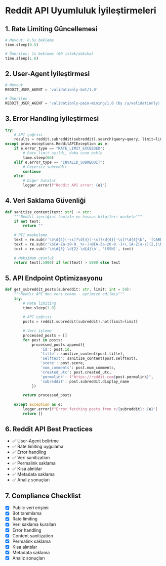# Reddit API Uyumluluk İyileştirmeleri

## 1. Rate Limiting Güncellemesi
```python
# Mevcut: 0.5s bekleme
time.sleep(0.5)

# Önerilen: 1s bekleme (60 istek/dakika)
time.sleep(1.0)
```

## 2. User-Agent İyileştirmesi
```python
# Mevcut
REDDIT_USER_AGENT = 'validationly-bot/1.0'

# Önerilen
REDDIT_USER_AGENT = 'validationly-pain-mining/1.0 (by /u/validationly)'
```

## 3. Error Handling İyileştirmesi
```python
try:
    # API çağrısı
    results = reddit.subreddit(subreddit).search(query=query, limit=limit)
except praw.exceptions.RedditAPIException as e:
    if e.error_type == "RATE_LIMIT_EXCEEDED":
        # Rate limit aşıldı, daha uzun bekle
        time.sleep(60)
    elif e.error_type == "INVALID_SUBREDDIT":
        # Geçersiz subreddit
        continue
    else:
        # Diğer hatalar
        logger.error(f"Reddit API error: {e}")
```

## 4. Veri Saklama Güvenliği
```python
def sanitize_content(text: str) -> str:
    """Reddit içeriğini temizle ve hassas bilgileri maskele"""
    if not text:
        return ""
    
    # PII maskeleme
    text = re.sub(r'\b\d{4}[-\s]?\d{4}[-\s]?\d{4}[-\s]?\d{4}\b', '[CARD_NUMBER]', text)
    text = re.sub(r'\b[A-Za-z0-9._%+-]+@[A-Za-z0-9.-]+\.[A-Z|a-z]{2,}\b', '[EMAIL]', text)
    text = re.sub(r'\b\d{3}-\d{2}-\d{4}\b', '[SSN]', text)
    
    # Maksimum uzunluk
    return text[:5000] if len(text) > 5000 else text
```

## 5. API Endpoint Optimizasyonu
```python
def get_subreddit_posts(subreddit: str, limit: int = 50):
    """Reddit API'den veri çekme - optimize edilmiş"""
    try:
        # Rate limiting
        time.sleep(1.0)
        
        # API çağrısı
        posts = reddit.subreddit(subreddit).hot(limit=limit)
        
        # Veri işleme
        processed_posts = []
        for post in posts:
            processed_posts.append({
                'id': post.id,
                'title': sanitize_content(post.title),
                'selftext': sanitize_content(post.selftext),
                'score': post.score,
                'num_comments': post.num_comments,
                'created_utc': post.created_utc,
                'permalink': f"https://reddit.com{post.permalink}",
                'subreddit': post.subreddit.display_name
            })
        
        return processed_posts
        
    except Exception as e:
        logger.error(f"Error fetching posts from r/{subreddit}: {e}")
        return []
```

## 6. Reddit API Best Practices
- ✅ User-Agent belirtme
- ✅ Rate limiting uygulama
- ✅ Error handling
- ✅ Veri sanitization
- ✅ Permalink saklama
- ✅ Kısa alıntılar
- ✅ Metadata saklama
- ✅ Analiz sonuçları

## 7. Compliance Checklist
- [x] Public veri erişimi
- [x] Bot tanımlama
- [x] Rate limiting
- [x] Veri saklama kuralları
- [x] Error handling
- [x] Content sanitization
- [x] Permalink saklama
- [x] Kısa alıntılar
- [x] Metadata saklama
- [x] Analiz sonuçları
